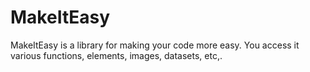 # MakeItEasy 

MakeItEasy is a library for making your code more easy. You access it various functions, elements, images, datasets, etc,.